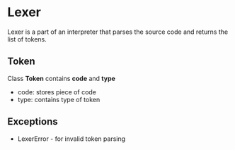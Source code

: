 # Lexer 

Lexer is a part of an interpreter that parses the source code and returns the list of tokens.

## Token 

Class **Token** contains **code** and **type**
- code: stores piece of code
- type: contains type of token

## Exceptions
- LexerError - for invalid token parsing

